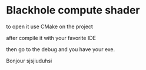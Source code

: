# Blackhole compute shader
 
 
 to open it use CMake on the project 
 
 after compile it with your favorite IDE
 
 then go to the debug and you have your exe.

Bonjour sjsjiuduhsi

